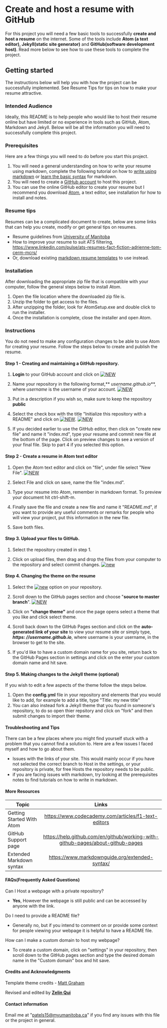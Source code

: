# **Create and host a resume with GitHub**
For this project you will need a few basic tools to successfully **create and host a resume** on the internet. Some of the tools include **Atom (a text editor), Jekyll(static site generator)** and **GitHub(software development host)**. Read more below to see how to use these tools to complete the project.

## **Getting started**
The instructions below will help you with how the project can be successfully implemented. See Resume Tips for tips on how to make your resume attractive.

### **Intended Audience**
Ideally, this README is to help people who would like to host their resume online but have limited or no experience in tools such as GitHub, Atom, Markdown and Jekyll. Below will be all the information you will need to successfully complete this project.

### **Prerequisites**
Here are a few things you will need to do before you start this project.
1. You will need a general understanding on how to write your resume using markdown, complete the following tutorial on how to [write using markdown](https://guides.GitHub.com/features/mastering-markdown/ "GitHub flavored markdown") or [learn the basic syntax](https://www.markdownguide.org/basic-syntax/) for markdown.
2. You will need to create a [GitHub account](https://GitHub.com/join?source=header-home "create an account") to host this project.
3. You can use the online GitHub editor to create your resume but I recommend you download [Atom](https://GitHub.com/atom/atom/releases/tag/v1.41.0 "Atom download"), a text editor, see installation for how to install and notes.

### **Resume tips**
Resumes can be a complicated document to create, below are some links that can help you create, modify or get general tips on resumes.
* Resume guidelines from [University of Manitoba](https://umanitoba.ca/student/careerservices/media/Resume.pdf)
* How to improve your resume to suit ATS filtering, https://www.linkedin.com/pulse/ats-resumes-fact-fiction-adrienne-tom-cerm-mcrs/
* Or, download existing [markdown resume templates](https://mszep.GitHub.io/pandoc_resume/) to use instead.

### **Installation**
After downloading the appropriate zip file that is compatible with your computer, follow the general steps below to install Atom.
1. Open the file location where the downloaded zip file is.
2. Unzip the folder to get access to the files.
3. After unzipping the folder, look for AtomSetup.exe and double click to run the installer.
4. Once the installation is complete, close the installer and open Atom.

### **Instructions**
You do not need to make any configuration changes to be able to use Atom for creating your resume. Follow the steps below to create and publish the resume.

#### Step 1 - Creating and maintaining a GitHub repository.

  1. **Login** to your GitHub account and click on [![NEW](https://github.com/swetul/C3040_A2/blob/master/IMG/new-png.PNG)](#)

  2. Name your repository in the following format,** _username.github.io_**, where _username_ is the username of your account.
   [![NEW](https://github.com/swetul/C3040_A2/blob/master/IMG/create-rep.PNG)](#)

  3. Put in a description if you wish so, make sure to keep the repository **public**
  
  4. Select the check box with the title "Initialize this repository with a README" and click on [![NEW](https://github.com/swetul/C3040_A2/blob/master/IMG/repository.PNG)](#).
   [![NEW](https://github.com/swetul/C3040_A2/blob/master/IMG/create-public.PNG)](#)

  5. If you decided earlier to use the GitHub editor, then click on "create new file" and name it "index.md", type your resume and commit new file at the bottom of the page. Click on preview changes to see a version of your final file. Skip to part 4 if you selected this option.

#### Step 2 - Create a resume in Atom text editor

  1. Open the Atom text editor and click on "file", under file select "New File".
   [![NEW](https://github.com/swetul/C3040_A2/blob/master/IMG/atom-new.PNG)](#)

  2. Select File and click on save, name the file "index.md".

  3. Type your resume into Atom, remember in markdown format. To preview your document hit ctrl-shift-m.

  4. Finally save the file and create a new file and name it "README.md", if you want to provide any useful comments or remarks for people who will view your project, put this information in the new file.
  5. Save both files.

#### Step 3. Upload your files to GitHub.

  1. Select the repository created in step 1.

  2. Click on upload files, then drag and drop the files from your computer to the repository and select commit changes.
   [![new](https://github.com/swetul/C3040_A2/blob/master/IMG/panel-1.PNG)](#)

#### Step 4. Changing the theme on the resume

  1. Select the [![new](https://github.com/swetul/C3040_A2/blob/master/IMG/settings-1.PNG)](#) option on your repository.

  2. Scroll down to the GitHub pages section and choose "**source to master branch**".
    [![NEW](https://github.com/swetul/C3040_A2/blob/master/IMG/pages-git.PNG)](#)

  3. Click on **"change theme"** and once the page opens select a theme that you like and click select theme.

  4. Scroll back down to the GitHub Pages section and click on the **auto-generated link of your site** to view your resume site or simply type, **_https: //username.github.io_**, where username is your username, in the browser to get to the site.

  5. If you'd like to have a custom domain name for you site, return back to the GitHub Pages section in settings and click on the enter your custom domain name and hit save.

#### Step 5. Making changes to the Jekyll theme (optional)
If you wish to edit a few aspects of the theme follow the steps below.
  1. Open the __config.yml__ file in your repository and elements that you would like to add, for example to add a title, type "Title: my new title"
  2. You can also instead fork a Jekyll theme that you found in someone's repository, to do so open thier repsitory and click on "fork" and then submit changes to import their theme.

#### **Troubleshooting and Tips**

There can be a few places where you might find yourself stuck with a problem that you cannot find a solution to. Here are a few issues I faced myself and how to go about them.
* Issues with the links of your site. This would mainly occur if you have not selected the correct branch to Host in the settings, or your repository is private, for free Hosts the repository needs to be public.
* if you are facing issues with markdown, try looking at the prerequisites notes to find tutorials on how to write in markdown.

#### **More Resources**

| Topic                          | Links                                                                            |
| -------------                  |:-------------:                                                                   |
| Getting Started With Atom      | https://www.codecademy.com/articles/f1-text-editors                              |
| GitHub Support page            | https://help.github.com/en/github/working-with-github-pages/about-github-pages   |
| Extended Markdown syntax       | https://www.markdownguide.org/extended-syntax/                                   |

#### **FAQs(Frequently Asked Questions)**
Can I Host a webpage with a private repository?
* **Yes**, However the webpage is still public and can be accessed by anyone with the link.

Do I need to provide a README file?
* Generally no, but if you intend to comment on or provide some context for people viewing your webpage it is helpful to have a README file.

How can I make a custom domain to host my webpage?
* To create a custom domain, click on "settings" in your repository, then scroll down to the GitHub pages section and type the desired domain name in the "Custom domain" box and hit save.

#### **Credits and Acknowledgments**
Template theme credits -  [Matt Graham](https://twitter.com/michigangraham)

Revised and edited by **[Zelin Qui](www.github.com/Zelin-qiu)**

#### Contact information
Email me at "patels15@myumanitoba.ca" if you find any issues with this file or the project in general.
